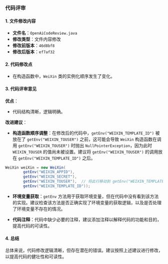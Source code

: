 ### 代码评审

#### 1. 文件修改内容

- **文件名**：`OpenAiCodeReview.java`
- **修改类型**：文件内容修改
- **修改前版本**：`46d8bf8`
- **修改后版本**：`ef7af32`

#### 2. 代码修改点

- 在构造函数中，`WeiXin` 类的实例化顺序发生了变化。

#### 3. 代码评审意见

**优点**：

- 代码结构清晰，逻辑明确。

**改进建议**：

- **构造函数顺序调整**：在修改后的代码中，`getEnv("WEIXIN_TEMPLATE_ID")` 被放在了 `getEnv("WEIXIN_TOUSER")` 之前，这可能会导致 `WeiXin` 构造函数在调用 `getEnv("WEIXIN_TOUSER")` 时抛出 `NullPointerException`，因为此时 `WEIXIN_TOUSER` 的值尚未被设置。建议将 `getEnv("WEIXIN_TOUSER")` 的调用放在 `getEnv("WEIXIN_TEMPLATE_ID")` 之后。

```java
WeiXin weiXin = new WeiXin(
        getEnv("WEIXIN_APPID"),
        getEnv("WEIXIN_SECRET"),
        getEnv("WEIXIN_TOUSER"),  // 将此行移动到 getEnv("WEIXIN_TEMPLATE_ID") 之后
        getEnv("WEIXIN_TEMPLATE_ID"));
```

- **环境变量获取**：`getEnv` 方法用于获取环境变量，但在代码中没有看到该方法的实现。建议检查该方法是否正确实现了环境变量的获取逻辑，以及是否处理了环境变量不存在的情况。

- **代码注释**：代码中缺少必要的注释，建议添加注释以解释代码的功能和目的，提高代码的可读性。

#### 4. 总结

总体来说，代码修改逻辑清晰，但存在潜在的错误。建议按照上述建议进行修改，以提高代码的健壮性和可读性。